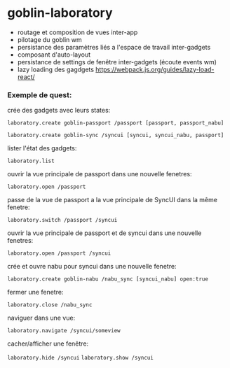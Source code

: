 
# goblin-laboratory

- routage et composition de vues inter-app
- pilotage du goblin wm
- persistance des paramètres liés a l'espace de travail inter-gadgets
- composant d'auto-layout
- persistance de settings de fenêtre inter-gadgets (écoute events wm)
- lazy loading des gagdgets https://webpack.js.org/guides/lazy-load-react/

### Exemple de quest:

crée des gadgets avec leurs states:

`laboratory.create goblin-passport /passport [passport, passport_nabu]`

`laboratory.create goblin-sync /syncui [syncui, syncui_nabu, passport]`

lister l'état des gadgets:

`laboratory.list`

ouvrir la vue principale de passport dans une nouvelle fenetres:

`laboratory.open /passport`

passe de la vue de passport a la vue principale de SyncUI
dans la même fenetre:

`laboratory.switch /passport /syncui`

ouvrir la vue principale de passport et de syncui dans une nouvelle fenetres:

`laboratory.open /passport /syncui`


crée et ouvre nabu pour syncui dans une nouvelle fenetre:

`laboratory.create goblin-nabu /nabu_sync [syncui_nabu] open:true`

fermer une fenetre:

`laboratory.close /nabu_sync`

naviguer dans une vue:

`laboratory.navigate /syncui/someview`

cacher/afficher une fenêtre:

`laboratory.hide /syncui`
`laboratory.show /syncui`
